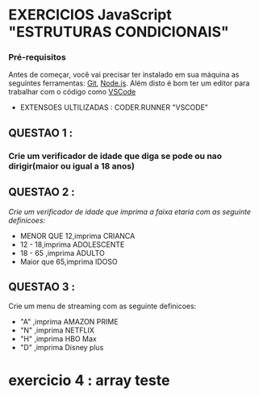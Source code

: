 # EXERCICIOS JavaScript "ESTRUTURAS CONDICIONAIS" 
### Pré-requisitos

Antes de começar, você vai precisar ter instalado em sua máquina as seguintes ferramentas:
[Git](https://git-scm.com), [Node.js](https://nodejs.org/en/). 
Além disto é bom ter um editor para trabalhar com o código como [VSCode](https://code.visualstudio.com/)

* EXTENSOES ULTILIZADAS : CODER.RUNNER "VSCODE"


## QUESTAO 1 :

### Crie um verificador de idade que diga se pode ou nao dirigir(maior ou igual a 18 anos)




## QUESTAO 2 :
*Crie um verificador de idade que imprima a faixa etaria com as seguinte definicoes:*
* MENOR QUE 12,imprima CRIANCA
* 12 - 18,imprima ADOLESCENTE
* 18 - 65 ,imprima ADULTO
* Maior que 65,imprima IDOSO

## QUESTAO 3 :
Crie um menu de streaming com as seguinte definicoes:
* "A" ,imprima AMAZON PRIME
* "N" ,imprima NETFLIX
* "H" ,imprima HBO Max
 * "D" ,imprima Disney plus


# exercicio 4 : array teste 
